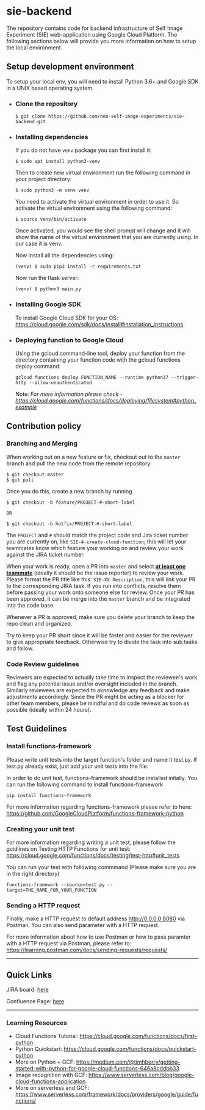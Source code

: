 # sie-backend

The repository contains code for backend infrastructure of Self Image Experiment (SIE) web-application using Google Cloud Platform. The following sections below will provide you more information on how to setup the local environment.  



## Setup development environment

To setup your local env, you will need to install Python 3.6+ and Google SDK in a UNIX based operating system.

* ### Clone the repository 

    ```
    $ git clone https://github.com/neu-self-image-experiments/sie-backend.git
    ```

* ### Installing dependencies
    If you do not have `venv` package you can first install it:
    ```
    $ sudo apt install python3-venv
    ```
    Then to create new virtual environment run the following command in your project directory:
    ```
    $ sudo python3 -m venv venv
    ```    
    You need to activate the virtual environment in order to use it. So activate the virtual environment using the following command:
    ```
    $ source venv/bin/activate
    ```
    Once activated, you would see the shell prompt will change and it will show the name of the virtual environment that you are currently using. In our case it is venv.

    Now install all the dependencies using:
    ```
    (venv) $ sudo pip3 install -r requirements.txt
    ```

    Now run the flask server:
    ```
    (venv) $ python3 main.py
    ```


* ### Installing Google SDK
    To install Google Cloud SDK for your OS: https://cloud.google.com/sdk/docs/install#installation_instructions

* ### Deploying function to Google Cloud
    Using the gcloud command-line tool, deploy your function from the directory containing your function code with the gcloud functions deploy command:
    ```
    gcloud functions deploy FUNCTION_NAME --runtime python37 --trigger-http --allow-unauthenticated
    ```

    Note: <i> For more information please check - https://cloud.google.com/functions/docs/deploying/filesystem#python_example </i>

## Contribution policy

### Branching and Merging

When working out on a new feature or fix, checkout out to the `master` branch and pull the new code from the remote repository:

```
$ git checkout master
$ git pull
```

Once you do this, create a new branch by running

```
$ git checkout -b feature/PROJECT-#-short-label

OR

$ git checkout -b hotfix/PROJECT-#-short-label
```

The `PROJECT` and `#` should match the project code and Jira ticket number you are currently on, like `SIE-4-create-cloud-function`; this will let your teammates know which feature your working on and review your work against the JIRA ticket number.

When your work is ready, open a PR into `master` and select __<u>at least one teammate</u>__ (ideally it should be the issue reporter) to review your work. Please format the PR title like this: `SIE-XX Description`, this will link your PR to the corresponding JIRA task. If you run into conflicts, resolve them before passing your work onto someone else for review. Once your PR has been approved, it can be merge into the `master` branch and be integrated into the code base.

Whenever a PR is approved, make sure you delete your branch to keep the repo clean and organized.

Try to keep your PR short since it will be faster and easier for the reviewer to give appropriate feedback. Otherwise try to divide the task into sub tasks and follow.


### Code Review guidelines

Reviewers are expected to actually take time to inspect the reviewee's work and flag any potential issue and/or oversight included in the branch. Similarly reviewees are expected to aknowledge any feedback and make adjustments accordingly. Since the PR might be acting as a blocker for other team members, please be mindful and do code reviews as soon as possible (ideally within 24 hours).

## Test Guidelines

### Install functions-framework
Please write unit tests into the target function's folder and name it test.py. If test.py already exist, just add your unit tests into the file. 

In order to do unit test, functions-framework should be installed initally. You can run the following command to install functions-framework
```
pip install functions-framework
```

For more information regarding functions-framework please refer to here: https://github.com/GoogleCloudPlatform/functions-framework-python

### Creating your unit test
For more information regarding writing a unit test, please follow the guidlines on Testing HTTP Functions for unit test: https://cloud.google.com/functions/docs/testing/test-http#unit_tests

You can run your test with following commmand (Please make sure you are in the right directory)
```
functions-framework --source=test.py --target=THE_NAME_FOR_YOUR_FUNCTION
```

### Sending a HTTP request
Finally, make a HTTP request to default address http://0.0.0.0:8080 via Postman. You can also send parameter with a HTTP request.

For more information about how to use Postman or how to pass paramter with a HTTP request via Postman, please refer to: https://learning.postman.com/docs/sending-requests/requests/

<hr>

## Quick Links

JIRA board: [here](https://cs6510.atlassian.net/secure/RapidBoard.jspa?rapidView=4&projectKey=SIE&selectedIssue=SIE-5)

Confluence Page: [here](https://cs6510.atlassian.net/wiki/spaces/SIE/pages/16941064/Project+Primer)

<hr>

### Learning Resources 

* Cloud Functions Tutorial: https://cloud.google.com/functions/docs/first-python
* Python Quickstart: https://cloud.google.com/functions/docs/quickstart-python
* More on Python + GCF: https://medium.com/@timhberry/getting-started-with-python-for-google-cloud-functions-646a8cddbb33
* Image recognition with GCF: https://www.serverless.com/blog/google-cloud-functions-application
* More on serverless and GCF: https://www.serverless.com/framework/docs/providers/google/guide/functions/